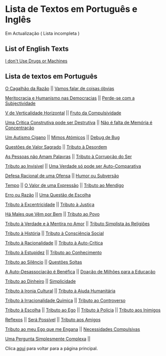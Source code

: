 # Lista de Textos em Português e Inglês

Em Actualização ( Lista incompleta )

## List of English Texts

 [I don't Use Drugs or Machines](./en/Drugs_or_Machines.md)

## Lista de textos em Português

[O Cagalhão da Razão](./pt/O_Cagalhão_Da_Razão.md) ||  [Vamos falar de coisas óbvias](./pt/Vamos_falar_de_coisas_obvias.md)

[Meritocracia e Humanismo nas Democracias](./pt/Meritocracia_e_Humanismo_na_Democracia.md) ||  [Perde-se com a Subjectividade](./pt/Perde-se_com_a_subjectividade.md)

[V de Verticalidade Horizontal](./pt/V_de_verticalidade_horizontal.md) ||  [Fruto da Compulsividade](./pt/Fruto_da_Compulsividade.md)

[Uma Crítica Construtiva pode ser Destrutiva](./pt/Critica_construtiva_destrutiva.md) ||  [Não é falta de Memória é Concentração](./pt/Falta_de_Memoria.md)

[Um Autismo Cigano](./pt/Autismo_Cigano.md) ||  [Mimos Atómicos](./pt/Mimos_Atomicos.md) ||  [Debug de Bug](./pt/Debug_the_Bug.md)

[Questões de Valor Sagrado](./pt/Questoes_de_valor_sagrado.md) ||  [Tributo à Desordem](./pt/Tributo_a_Desordem.md)

[As Pessoas não Amam Palavras](./pt/Pessoas_nao_amam_palavras.md) ||  [Tributo à Corrupção do Ser](./pt/Corrupcao_do_ser.md)

[Tributo ao Invisivel](./pt/Tributo_ao_Invisivel.md) ||  [Uma Verdade só pode ser Auto-Comparativa](./pt/Verdade_auto_comparativa.md)

[Defesa Racional de uma Ofensa](./pt/Defesa_Racional_Ofensa.md) ||  [Humor ou Subversão](./pt/Humor_Subversao.md)

[Tempo](./pt/Tempo.md) ||  [O Valor de uma Expressão](./pt/Valor_Expressao.md) ||  [Tributo ao Mendigo](./pt/Mendigar.md)

[Erro ou Razão](./pt/Erro_ou_Razao.md) ||  [Uma Questão de Escolha](./pt/Questao_de_Escolha.md)

[Tributo à Excentricidade](./pt/Excentricidade.md) ||  [Tributo à Justiça](./pt/Justica.md)

[Há Males que Vêm por Bem](./pt/Males_Bem.md) ||  [Tributo ao Povo](./pt/Povo.md)

[Tributo à Verdade e à Mentira no Amor](./pt/Verdade_Mentira_Amor.md) ||  [Tributo Simplista às Religiões](./pt/Religiao.md)

[Tributo à História](./pt/Historia.md) ||  [Tributo à Consciência Social](./pt/Consciencia_Social.md)

[Tributo à Racionalidade](./pt/Racionalidade.md) ||  [Tributo à Auto-Crítica](./pt/Auto_Critica.md)

[Tributo à Estupidez](./pt/Estupidez.md) ||  [Tributo ao Conhecimento](./pt/Conhecimento.md)

[Tributo ao Silêncio](./pt/Silencio.md) ||  [Questões Soltas](./pt/Questoes_Soltas.md)

[A Auto-Desassociação é Benéfica](./pt/Desassocia.md) ||  [Doação de Milhões para a Educação](./pt/Milhoes_Educa.md)

[Tributo ao Dinheiro](./pt/Dinheiro.md) ||  [Simplicidade](./pt/Simplicidade.md)

[Tributo à Ironia Cultural](./pt/Ironia_Cultural.md) ||  [Tributo à Ajuda Humanitária](./pt/Ajuda_Humanitaria.md)

[Tributo à Irracionalidade Química](./pt/Irracionalidade_Quimica.md) ||  [Tributo ao Controverso](./pt/Controverso.md)

[Tributo à Escolha](./pt/Escolha.md) ||  [Tributo ao Ego](./pt/Ego.md) ||  [Tributo à Polícia](./pt/Policia.md) ||  [Tributo aos Inimigos](./pt/Inimigos.md)

[Reflexos](./pt/Reflexos.md) ||  [Será Possível](./pt/Possivel.md) ||  [Tributo aos Amigos](./pt/Amigos.md)

[Tributo ao meu Ego que me Engana](./pt/Engana_Ego.md) || [Necessidades Compulsivas](./pt/Necessidades.md)

[Uma Pergunta Simplesmente Complexa](./pt/Pergunta_Complexa.md) || 

Clica [aqui](../README.md) para voltar para a página principal.
